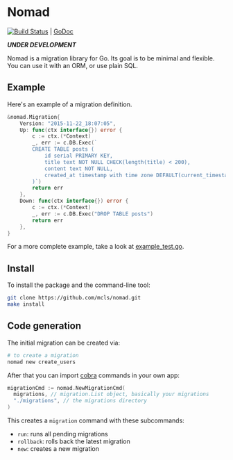 # Nomad

[![Build
Status](https://travis-ci.org/mcls/nomad.svg)](https://travis-ci.org/mcls/nomad)
| [GoDoc](https://godoc.org/github.com/mcls/nomad)

***UNDER DEVELOPMENT***

Nomad is a migration library for Go. Its goal is to be minimal and flexible.  
You can use it with an ORM, or use plain SQL.

## Example

Here's an example of a migration definition.

```go
&nomad.Migration{
    Version: "2015-11-22_18:07:05",
    Up: func(ctx interface{}) error {
        c := ctx.(*Context)
        _, err := c.DB.Exec(`
        CREATE TABLE posts (
            id serial PRIMARY KEY,
            title text NOT NULL CHECK(length(title) < 200),
            content text NOT NULL,
            created_at timestamp with time zone DEFAULT(current_timestamp)
        )`)
        return err
    },
    Down: func(ctx interface{}) error {
        c := ctx.(*Context)
        _, err := c.DB.Exec("DROP TABLE posts")
        return err
    },
}
```

For a more complete example, take a look at
[example_test.go](https://github.com/mcls/nomad/blob/master/example_test.go).


## Install

To install the package and the command-line tool:

```bash
git clone https://github.com/mcls/nomad.git
make install
```

## Code generation

The initial migration can be created via:

```bash
# to create a migration
nomad new create_users
```

After that you can import [cobra](https://github.com/spf13/cobra) commands in
your own app:

```go
migrationCmd := nomad.NewMigrationCmd(
  migrations, // migration.List object, basically your migrations
  "./migrations", // the migrations directory
)
```

This creates a `migration` command with these subcommands:

* `run`: runs all pending migrations
* `rollback`: rolls back the latest migration
* `new`: creates a new migration

